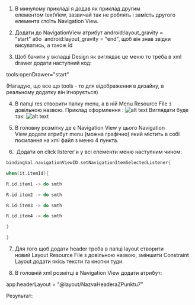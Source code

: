 1.  В минулому прикладі я додав як приклад другим елементом textView, зазвичай так не роблять і замість другого елемента стоїть Navigation View. 
    
2.  Додати до NavigationView атрибут android:layout_gravity = "start" або  android:layout_gravity = "end", щоб він знав звідки висуватись, а також id 
    
3.  Щоб бачити у вкладці Design як виглядає це меню то треба в xml drawer додати наступний код: 
    

tools:openDrawer="start" 

(Нагадую, що все що tools - то для відображення в дизайну, в реальному додатку він ігнорується) 

4.  В папці res створити папку menu, а в ній Menu Resource File з довільною назвою. Приклад оформлення :
![alt text](pictures/NavigationView-1.png)
Виглядати буде так:
![alt text](pictures/NavigationView-2.png)
5.  В головну розмітку де є Navigation View у цього Navigation View додати атрибут menu (можна графічно) який містить в собі посилання на xml файл з меню 4 пункта. 
    
6.   Додати on click listerer'и у всі елементи меню наступним чином: 
    

```kotlin
bindingVal.navigationViewID.setNavigationItemSelectedListener{ 

when(it.itemId){ 

R.id.item1 -> do smth 

R.id.item2 -> do smth 

R.id.item3 -> do smth 

R.id.item4 -> do smth 

} 

} 
```




7.  Для того щоб додати header треба в папці layout створити новий Layout Resource File з довільною назвою, зміншити Constraint Layout додати якісь тексти та кнопки туди. 
    
8.  В головній xml розмітці в Navigation View додати атрибут: 
    

app:headerLayout = "@layout/NazvaHeaderaZPunktu7" 

Результат: